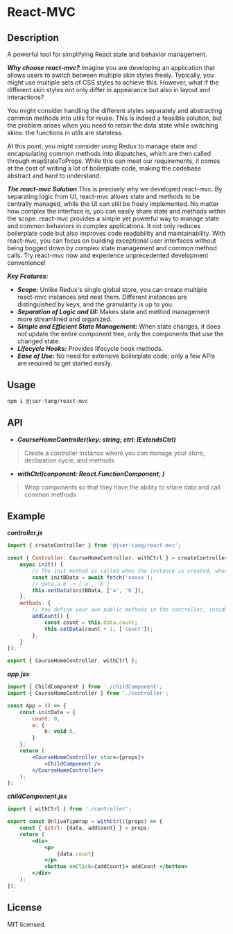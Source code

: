 # React-MVC

## Description
A powerful tool for simplifying React state and behavior management.

***Why choose react-mvc?***
Imagine you are developing an application that allows users to switch between multiple skin styles freely. Typically, you might use multiple sets of CSS styles to achieve this. However, what if the different skin styles not only differ in appearance but also in layout and interactions?

You might consider handling the different styles separately and abstracting common methods into utils for reuse. This is indeed a feasible solution, but the problem arises when you need to retain the data state while switching skins: the functions in utils are stateless.

At this point, you might consider using Redux to manage state and encapsulating common methods into dispatches, which are then called through mapStateToProps. While this can meet our requirements, it comes at the cost of writing a lot of boilerplate code, making the codebase abstract and hard to understand.

***The react-mvc Solution***
This is precisely why we developed react-mvc. By separating logic from UI, react-mvc allows state and methods to be centrally managed, while the UI can still be freely implemented. No matter how complex the interface is, you can easily share state and methods within the scope.
react-mvc provides a simple yet powerful way to manage state and common behaviors in complex applications. It not only reduces boilerplate code but also improves code readability and maintainability.
With react-mvc, you can focus on building exceptional user interfaces without being bogged down by complex state management and common method calls. Try react-mvc now and experience unprecedented development convenience!

***Key Features:***
- ***Scope:*** Unlike Redux's single global store, you can create multiple react-mvc instances and nest them. Different instances are distinguished by keys, and the granularity is up to you.
- ***Separation of Logic and UI:*** Makes state and method management more streamlined and organized.
- ***Simple and Efficient State Management:*** When state changes, it does not update the entire component tree, only the components that use the changed state.
- ***Lifecycle Hooks:*** Provides lifecycle hook methods.
- ***Ease of Use:*** No need for extensive boilerplate code; only a few APIs are required to get started easily.

## Usage
```bash
npm i @jser-tang/react-mvc
```

## API
- ***CourseHomeController(key: string; ctrl: IExtendsCtrl)***
> Create a controller instance where you can manage your store, declaration cycle, and methods

- ***withCtrl(conponent: React.FunctionComponent; )***
> Wrap components so that they have the ability to share data and call common methods

## Example
***controller.js***
```jsx
import { createController } from '@jser-tang/react-mvc';

const { Controller: CourseHomeController, withCtrl } = createController<IHomeProps>('courseHome', {
    async init() {
        // The init method is called when the instance is created, where some initialization operations can be done, such as requesting and updating data
        const initBData = await fetch('xxxxx');
        // data.a.b -> ['a', 'b']
        this.setData(initBData, ['a', 'b']),
    },
    methods: {
        // You define your own public methods in the controller, inside which you can get the store data
        addCount() {
            const count = this.data.count;
            this.setData(count + 1, ['count']);
        },
    }
});

export { CourseHomeController, withCtrl };
```

***app.jsx***
```jsx
import { ChildComponent } from './childComponent';
import { CourseHomeController } from './controller';

const App = () => {
    const initData = {
        count: 0,
        a: {
            b: void 0,
        }
    };
    return (
        <CourseHomeController store={props}>
            <ChildComponent />
        </CourseHomeController>
    );
};
```

***childComponent.jsx***
```jsx
import { withCtrl } from './controller';

export const OnliveTipWrap = withCtrl((props) => {
    const { $ctrl: {data, addCount} } = props;
    return (
        <div>
            <p>
                {data.count}
            </p>
            <button onClick={addCount}> addCount </button>
        </div>
    );
});
```

## License
MIT licensed.